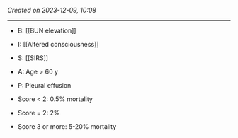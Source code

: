 *Created on 2023-12-09, 10:08* 

---
- B: [[BUN elevation]]
- I: [[Altered consciousness]]
- S: [[SIRS]]
- A: Age > 60 y
- P: Pleural effusion

- Score < 2: 0.5% mortality
- Score = 2: 2% 
- Score 3 or more: 5-20% mortality